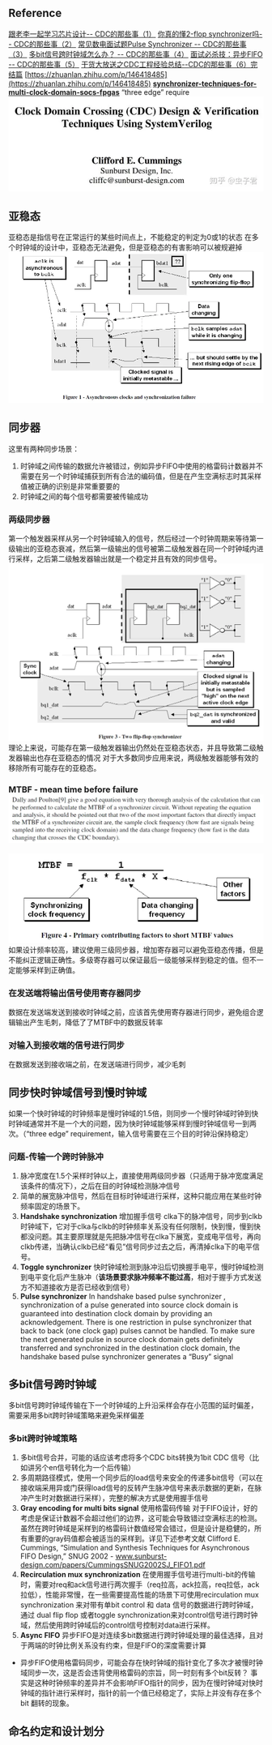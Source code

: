 ## Reference
[跟老李一起学习芯片设计-- CDC的那些事（1）](https://aijishu.com/a/1060000000145145)
[你真的懂2-flop synchronizer吗-- CDC的那些事（2）](https://aijishu.com/a/1060000000145558)
[常见数电面试题Pulse Synchronizer -- CDC的那些事（3）](https://aijishu.com/a/1060000000145898)
[多bit信号跨时钟域怎么办？ -- CDC的那些事（4）](https://aijishu.com/a/1060000000146119)
[面试必杀技：异步FIFO -- CDC的那些事（5）](https://aijishu.com/a/1060000000146410)
[干货大放送之CDC工程经验总结--CDC的那些事（6）完结篇](https://aijishu.com/a/1060000000146591)
[https://zhuanlan.zhihu.com/p/146418485](https://zhuanlan.zhihu.com/p/146418485)
**[synchronizer-techniques-for-multi-clock-domain-socs-fpgas](https://www.edn.com/synchronizer-techniques-for-multi-clock-domain-socs-fpgas)**
“three edge” require
![](跨时钟域(CDC).assets\23495115-25fafb6648aee6d8.png)
## 亚稳态
亚稳态是指信号在正常运行的某些时间点上，不能稳定的判定为0或1的状态
在多个时钟域的设计中，亚稳态无法避免，但是亚稳态的有害影响可以被规避掉
![](跨时钟域(CDC).assets\23495115-5521cbca18bfd598.png)
## 同步器
这里有两种同步场景：
1. 时钟域之间传输的数据允许被错过，例如异步FIFO中使用的格雷码计数器并不需要在另一个时钟域捕获到所有合法的编码值，但是在产生空满标志时其采样值被正确的识别是非常重要要的
2. 时钟域之间的每个信号都需要被传输成功
### 两级同步器
第一个触发器采样从另一个时钟域输入的信号，然后经过一个时钟周期来等待第一级输出的亚稳态衰减，然后第一级输出的信号被第二级触发器在同一个时钟域内进行采样，之后第二级触发器输出就是一个稳定并且有效的同步信号。
![](跨时钟域(CDC).assets\23495115-e1ed8f3252463804.png)
理论上来说，可能存在第一级触发器输出仍然处在亚稳态状态，并且导致第二级触发器输出也存在亚稳态的情况
对于大多数同步应用来说，两级触发器能够有效的移除所有可能存在的亚稳态。
### MTBF - mean time before failure![](跨时钟域(CDC).assets\23495115-f6e023121225579a.png)

![](跨时钟域(CDC).assets\23495115-76e656021fe705f6.png)
如果设计频率较高，建议使用三级同步器，增加寄存器可以避免亚稳态传播，但是不能纠正逻辑正确性。多级寄存器可以保证最后一级能够采样到稳定的值。但不一定能够采样到正确值。
### 在发送端将输出信号使用寄存器同步
数据在发送端发送到接收时钟域之前，应该首先使用寄存器进行同步，避免组合逻辑输出产生毛刺，降低了了MTBF中的数据反转率
### 对输入到接收端的信号进行同步
在数据发送到接收端之前，在发送端进行同步，减少毛刺
## 同步快时钟域信号到慢时钟域
如果一个快时钟域的时钟频率是慢时钟域的1.5倍，则同步一个慢时钟域时钟到快时钟域通常并不是一个大的问题，因为快时钟域能够采样到慢时钟域信号一到两次。（“three edge” requirement，输入信号需要在三个目的时钟沿保持稳定）
### 问题-传输一个跨时钟脉冲
1. 脉冲宽度在1.5个采样时钟以上，直接使用两级同步器（只适用于脉冲宽度满足该条件的情况下），之后在目的时钟域检测脉冲信号
2. 简单的展宽脉冲信号，然后在目标时钟域进行采样，这种只能应用在某些时钟频率固定的场景下。
3. **Handshake synchronization** 增加握手信号
clka下的脉冲信号，同步到clkb时钟域下，它对于clka与clkb的时钟频率关系没有任何限制，快到慢，慢到快都没问题。其主要原理就是先把脉冲信号在clka下展宽，变成电平信号，再向clkb传递，当确认clkb已经“看见”信号同步过去之后，再清掉clka下的电平信号。
4. **Toggle synchronizer** 快时钟域检测到脉冲沿后切换握手电平，慢时钟域检测到电平变化后产生脉冲（**该场景要求脉冲频率不能过高**，相对于握手方式发送方不知道接收方是否已经收到信号）
5. **Pulse synchronizer** In handshake based pulse synchronizer , synchronization of a pulse generated into source clock domain is guaranteed into destination clock domain by providing an acknowledgement. There is one restriction in pulse synchronizer that back to back (one clock gap) pulses cannot be handled. To make sure the next generated pulse in source clock domain gets definitely transferred and synchronized in the destination clock domain, the handshake based pulse synchronizer generates a “Busy” signal
## 多bit信号跨时钟域
多bit信号跨时钟域传输在下一个时钟域的上升沿采样会存在小范围的延时偏差，需要采用多bit跨时钟域策略来避免采样偏差
### 多bit跨时钟域策略
1. 多bit信号合并，可能的话应该考虑将多个CDC bits转换为1bit CDC 信号（比如讲另个en信号转化为一个后传输）
2. 多周期路径模式，使用一个同步后的load信号来安全的传递多bit信号（可以在接收端采用异或门获得load信号的反转产生脉冲信号来表示数据的更新，在脉冲产生时对数据进行采样），完整的解决方式是使用握手信号
3. **Gray encoding for multi bits signal** 使用格雷码传输
对于FIFO设计，好的考虑是保证计数器不会超过他们的边界，这可能会导致错过空满标志的检测。虽然在跨时钟域是采样到的格雷码计数值经常会错过，但是设计是稳健的，所有重要的gray码值都会被适当的采样到。详见下述参考文献
Clifford E. Cummings, “Simulation and Synthesis Techniques for Asynchronous FIFO Design,”
SNUG 2002 - www.sunburst-design.com/papers/CummingsSNUG2002SJ_FIFO1.pdf
4. **Recirculation mux synchronization** 在使用握手信号进行multi-bit的传输时，需要对req和ack信号进行两次握手（req拉高，ack拉高，req拉低，ack拉低），性能非常慢，在一些需要提高性能的场景下可使用recirculation mux synchronization 来对带有单bit control 和 data 信号的数据进行跨时钟域，通过 dual flip flop 或者toggle synchronization来对control信号进行跨时钟域，然后使用跨时钟域后的control信号控制对data进行采样。
5. **Async FIFO** 异步FIFO是对连续多bit数据进行跨时钟域处理的最佳选择，且对于两端的时钟比例关系没有约束，但是FIFO的深度需要计算
* 异步FIFO使用格雷码同步，可能会存在快时钟域的指针变化了多次才被慢时钟域同步一次，这是否会违背使用格雷码的宗旨，同一时刻有多个bit反转？
事实是这种时钟频率的差异并不会影响FIFO指针的同步，因为在慢时钟域对快时钟域的指针进行采样时，指针的前一个值已经稳定了，实际上并没有存在多个bit 翻转的现象。
## 命名约定和设计划分
